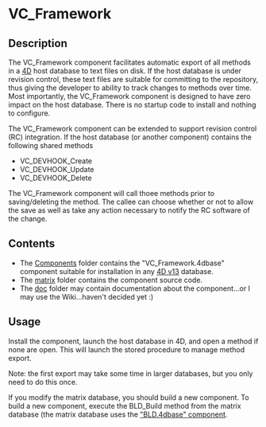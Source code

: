 # VC_Framework

## Description

The VC_Framework component facilitates automatic export of all methods in a [4D](http://www.4d.com) host database to text files on disk.  If the host database is under revision control, these text files are suitable for committing to the repository, thus giving the developer to ability to track changes to methods over time. Most importantly, the VC_Framework component is designed to have zero impact on the host database.  There is no startup code to install and nothing to configure.

The VC_Framework component can be extended to support revision control (RC) integration. If the host database (or another component) contains the following shared methods

* VC_DEVHOOK_Create
* VC_DEVHOOK_Update
* VC_DEVHOOK_Delete

The VC_Framework component will call thoee methods prior to saving/deleting the method. The callee can choose whether or not to allow the save as well as take any action necessary to notify the RC software of the change.

## Contents

* The [Components](vc-framework/tree/master/Components) folder contains the "VC_Framework.4dbase" component suitable for installation in any [4D v13](http://www.4d.com/products/4dv13.html) database.
* The [matrix](vc-framework/tree/master/matrix) folder contains the component source code.
* The [doc](vc-framework/tree/master/doc) folder may contain documentation about the component...or I may use the Wiki...haven't decided yet :)

## Usage

Install the component, launch the host database in 4D, and open a method if none are open. This will launch the stored procedure to manage method export.

Note: the first export may take some time in larger databases, but you only need to do this once.

If you modify the matrix database, you should build a new component.  To build a new component, execute the BLD_Build method from the matrix database (the matrix database uses the ["BLD.4dbase" component](https://github.com/4D/interpreted-build).
